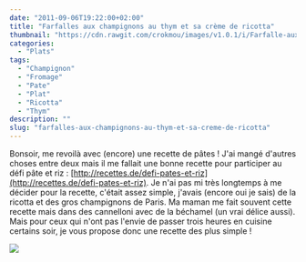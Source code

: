 ```yaml
---
date: "2011-09-06T19:22:00+02:00"
title: "Farfalles aux champignons au thym et sa crème de ricotta"
thumbnail: "https://cdn.rawgit.com/crokmou/images/v1.0.1/i/Farfalle-aux-champignons.jpg"
categories:
  - "Plats"
tags:
  - "Champignon"
  - "Fromage"
  - "Pate"
  - "Plat"
  - "Ricotta"
  - "Thym"
description: ""
slug: "farfalles-aux-champignons-au-thym-et-sa-creme-de-ricotta"
---
```


Bonsoir, me revoilà avec (encore) une recette de pâtes ! J'ai mangé d'autres choses entre deux mais il me fallait une bonne recette pour participer au défi pâte et riz : [http://recettes.de/defi-pates-et-riz](http://recettes.de/defi-pates-et-riz). Je n'ai pas mi très longtemps à me décider pour la recette, c'était assez simple, j'avais (encore oui je sais) de la ricotta et des gros champignons de Paris. Ma maman me fait souvent cette recette mais dans des cannelloni avec de la béchamel (un vrai délice aussi). Mais pour ceux qui n'ont pas l'envie de passer trois heures en cuisine certains soir, je vous propose donc une recette des plus simple !

[![](http://1.bp.blogspot.com/-Qt498OKy9BQ/TqmjTVT2alI/AAAAAAAABBM/3PhGCTL1uYk/s1600/farfalles+champi.jpg)](http://1.bp.blogspot.com/-Qt498OKy9BQ/TqmjTVT2alI/AAAAAAAABBM/3PhGCTL1uYk/s1600/farfalles+champi.jpg)